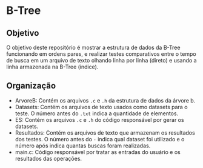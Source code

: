 # B-Tree
## Objetivo
O objetivo deste repositório é mostrar a estrutura de dados da B-Tree funcionando em ordens pares, e realizar testes comparativos entre o tempo de busca em um arquivo de texto olhando linha por linha (direto) e usando a linha armazenada na B-Tree (indice).

## Organização
- ArvoreB: Contém os arquivos `.c` e `.h` da estrutura de dados da árvore b.
- Datasets: Contém os arquivos de texto usados como datasets para o teste. O número antes do `.txt` indica a quantidade de elementos.
- ES: Contém os arquivos `.c` e `.h` do código responsável por gerar os datasets.
- Resultados: Contém os arquivos de texto que armazenam os resultados dos testes. O número antes do `-` indica qual dataset foi utilizado e o número após indica quantas buscas foram realizadas.
- main.c: Código responsável por tratar as entradas do usuário e os resultados das operações.
